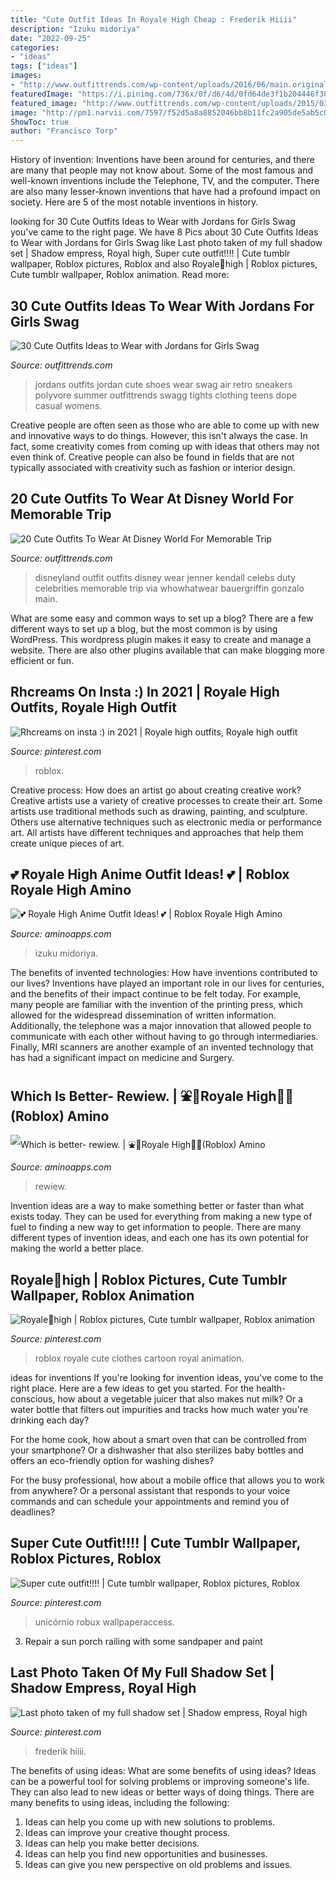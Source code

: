```yaml
---
title: "Cute Outfit Ideas In Royale High Cheap : Frederik Hiiii"
description: "Izuku midoriya"
date: "2022-09-25"
categories:
- "ideas"
tags: ["ideas"]
images:
- "http://www.outfittrends.com/wp-content/uploads/2016/06/main.original.640x0c.jpg"
featuredImage: "https://i.pinimg.com/736x/0f/d6/4d/0fd64de3f1b204446f3038e6cf30dd96.jpg"
featured_image: "http://www.outfittrends.com/wp-content/uploads/2015/03/Retro-Air-Jordan-Shoes-with-tights.jpg"
image: "http://pm1.narvii.com/7597/f52d5a8a8852046bb8b11fc2a905de5ab5c0e269r1-934-1007v2_uhq.jpg"
ShowToc: true
author: "Francisco Torp"
---
```



History of invention:
Inventions have been around for centuries, and there are many that people may not know about. Some of the most famous and well-known inventions include the Telephone, TV, and the computer. There are also many lesser-known inventions that have had a profound impact on society. Here are 5 of the most notable inventions in history.

	

		
looking for 30 Cute Outfits Ideas to Wear with Jordans for Girls Swag you've came to the right page. We have 8 Pics about 30 Cute Outfits Ideas to Wear with Jordans for Girls Swag like Last photo taken of my full shadow set | Shadow empress, Royal high, Super cute outfit!!!! | Cute tumblr wallpaper, Roblox pictures, Roblox and also Royale🤍high | Roblox pictures, Cute tumblr wallpaper, Roblox animation. Read more:
		
    
## 30 Cute Outfits Ideas To Wear With Jordans For Girls Swag

<img loading=lazy src="http://www.outfittrends.com/wp-content/uploads/2015/03/Retro-Air-Jordan-Shoes-with-tights.jpg" onerror="this.onerror=null;this.src='https://tse1.mm.bing.net/th?id=OIP.1cX6ykqmC28h4ZurqkYZlQHaL3&amp;pid=15.1';" alt="30 Cute Outfits Ideas to Wear with Jordans for Girls Swag">

_Source: outfittrends.com_

>jordans outfits jordan cute shoes wear swag air retro sneakers polyvore summer outfittrends swagg tights clothing teens dope casual womens. 

	

Creative people are often seen as those who are able to come up with new and innovative ways to do things. However, this isn't always the case. In fact, some creativity comes from coming up with ideas that others may not even think of. Creative people can also be found in fields that are not typically associated with creativity such as fashion or interior design.

    
## 20 Cute Outfits To Wear At Disney World For Memorable Trip

<img loading=lazy src="http://www.outfittrends.com/wp-content/uploads/2016/06/main.original.640x0c.jpg" onerror="this.onerror=null;this.src='https://tse2.mm.bing.net/th?id=OIP.v6ZBhGF3hb5gXzNyKNl7AgHaK5&amp;pid=15.1';" alt="20 Cute Outfits To Wear At Disney World For Memorable Trip">

_Source: outfittrends.com_

>disneyland outfit outfits disney wear jenner kendall celebs duty celebrities memorable trip via whowhatwear bauergriffin gonzalo main. 

	

What are some easy and common ways to set up a blog?
There are a few different ways to set up a blog, but the most common is by using WordPress. This wordpress plugin makes it easy to create and manage a website. There are also other plugins available that can make blogging more efficient or fun.

    
## Rhcreams On Insta :) In 2021 | Royale High Outfits, Royale High Outfit

<img loading=lazy src="https://i.pinimg.com/736x/2b/50/6a/2b506a28310281a1e21a8a687ce595e4.jpg" onerror="this.onerror=null;this.src='https://tse3.mm.bing.net/th?id=OIP.lVcJ1pl2XilkvQV_8iKCZQHaID&amp;pid=15.1';" alt="Rhcreams on insta :) in 2021 | Royale high outfits, Royale high outfit">

_Source: pinterest.com_

>roblox. 

	

Creative process: How does an artist go about creating creative work?
Creative artists use a variety of creative processes to create their art. Some artists use traditional methods such as drawing, painting, and sculpture. Others use alternative techniques such as electronic media or performance art. All artists have different techniques and approaches that help them create unique pieces of art.

    
## 💕 Royale High Anime Outfit Ideas! 💕 | Roblox Royale High Amino

<img loading=lazy src="http://pm1.narvii.com/7597/f52d5a8a8852046bb8b11fc2a905de5ab5c0e269r1-934-1007v2_uhq.jpg" onerror="this.onerror=null;this.src='https://tse1.mm.bing.net/th?id=OIP.CJq-XJu9_7nwUKNmbZvtZwHaH_&amp;pid=15.1';" alt="💕 Royale High Anime Outfit Ideas! 💕 | Roblox Royale High Amino">

_Source: aminoapps.com_

>izuku midoriya. 

	

The benefits of invented technologies: How have inventions contributed to our lives?
Inventions have played an important role in our lives for centuries, and the benefits of their impact continue to be felt today. For example, many people are familiar with the invention of the printing press, which allowed for the widespread dissemination of written information. Additionally, the telephone was a major innovation that allowed people to communicate with each other without having to go through intermediaries. Finally, MRI scanners are another example of an invented technology that has had a significant impact on medicine and Surgery.

    
## Which Is Better- Rewiew. | ⛲🌸Royale High🌸⛲(Roblox) Amino

<img loading=lazy src="http://pm1.narvii.com/7464/d430bb9659bdfeec1d4026ff95f15debdf8a9928r1-771-446v2_uhq.jpg" onerror="this.onerror=null;this.src='https://tse2.mm.bing.net/th?id=OIP.iTpBoGTVUhTcn1Hs9vBsLAHaES&amp;pid=15.1';" alt="Which is better- rewiew. | ⛲🌸Royale High🌸⛲(Roblox) Amino">

_Source: aminoapps.com_

>rewiew. 

	

Invention ideas are a way to make something better or faster than what exists today. They can be used for everything from making a new type of fuel to finding a new way to get information to people. There are many different types of invention ideas, and each one has its own potential for making the world a better place.

    
## Royale🤍high | Roblox Pictures, Cute Tumblr Wallpaper, Roblox Animation

<img loading=lazy src="https://i.pinimg.com/736x/0f/d6/4d/0fd64de3f1b204446f3038e6cf30dd96.jpg" onerror="this.onerror=null;this.src='https://tse2.mm.bing.net/th?id=OIP.7x7-y-9ZzbWfB8jrnmi_9wHaHO&amp;pid=15.1';" alt="Royale🤍high | Roblox pictures, Cute tumblr wallpaper, Roblox animation">

_Source: pinterest.com_

>roblox royale cute clothes cartoon royal animation. 

	

ideas for inventions
If you're looking for invention ideas, you've come to the right place. Here are a few ideas to get you started.
For the health-conscious, how about a vegetable juicer that also makes nut milk? Or a water bottle that filters out impurities and tracks how much water you're drinking each day?

For the home cook, how about a smart oven that can be controlled from your smartphone? Or a dishwasher that also sterilizes baby bottles and offers an eco-friendly option for washing dishes?

For the busy professional, how about a mobile office that allows you to work from anywhere? Or a personal assistant that responds to your voice commands and can schedule your appointments and remind you of deadlines?

    
## Super Cute Outfit!!!! | Cute Tumblr Wallpaper, Roblox Pictures, Roblox

<img loading=lazy src="https://i.pinimg.com/736x/b5/be/7a/b5be7a183c1aa0eec5cda1dced966a5a.jpg" onerror="this.onerror=null;this.src='https://tse4.mm.bing.net/th?id=OIP.Fg4GO-n-I709gFnXxn4xzAHaIG&amp;pid=15.1';" alt="Super cute outfit!!!! | Cute tumblr wallpaper, Roblox pictures, Roblox">

_Source: pinterest.com_

>unicórnio robux wallpaperaccess. 

	

3. Repair a sun porch railing with some sandpaper and paint

    
## Last Photo Taken Of My Full Shadow Set | Shadow Empress, Royal High

<img loading=lazy src="https://i.pinimg.com/736x/9d/58/a7/9d58a7b56d8266b16851daa2210a94ec.jpg" onerror="this.onerror=null;this.src='https://tse2.mm.bing.net/th?id=OIP.HWSRy0DJeOnGgmNiirb3ogHaIg&amp;pid=15.1';" alt="Last photo taken of my full shadow set | Shadow empress, Royal high">

_Source: pinterest.com_

>frederik hiiii. 

	

The benefits of using ideas: What are some benefits of using ideas?
Ideas can be a powerful tool for solving problems or improving someone's life. They can also lead to new ideas or better ways of doing things. There are many benefits to using ideas, including the following: 
1. Ideas can help you come up with new solutions to problems.
2. Ideas can improve your creative thought process. 
3. Ideas can help you make better decisions. 
4. Ideas can help you find new opportunities and businesses. 
5. Ideas can give you new perspective on old problems and issues.


